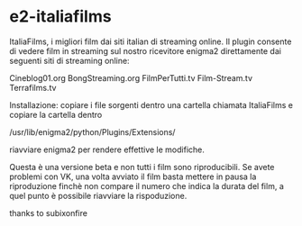 e2-italiafilms
==============

ItaliaFilms, i migliori film dai siti italian di streaming online. Il plugin consente di vedere film in streaming 
sul nostro ricevitore enigma2 direttamente dai seguenti siti di streaming online: 

Cineblog01.org
BongStreaming.org
FilmPerTutti.tv
Film-Stream.tv
Terrafilms.tv

Installazione:
copiare i file sorgenti dentro una cartella chiamata ItaliaFilms e copiare la cartella dentro

/usr/lib/enigma2/python/Plugins/Extensions/

riavviare enigma2 per rendere effettive le modifiche.

Questa è una versione beta e non tutti i film sono riproducibili. Se avete problemi con VK, una volta avviato il
film basta mettere in pausa la riproduzione finchè non compare il numero che indica la durata del film, a quel 
punto è possibile riavviare la rispoduzione.

thanks to subixonfire
